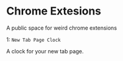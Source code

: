# Chrome Extesions

A public space for weird chrome extensions

1: ````New Tab Page Clock````

  A clock for your new tab page.
